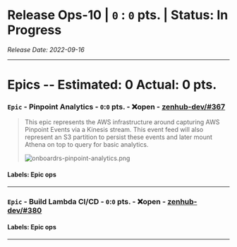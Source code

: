 # Release Ops-10 | `0` : `0` pts. | Status: In Progress
_Release Date: 2022-09-16_


 > 
---
# Epics -- Estimated: 0  Actual: 0 pts.
### `Epic` - Pinpoint Analytics - `0`:`0` pts. - :x:open - [zenhub-dev/#367](https://github.com/OnboardRS/zenhub-dev/issues/367)


 > This epic represents the AWS infrastructure around capturing AWS Pinpoint Events via a Kinesis stream.
 >This event feed will also represent an S3 partition to persist these events and later mount Athena on top to query for basic analytics.
 >
 >![onboardrs-pinpoint-analytics.png](https://images.zenhubusercontent.com/623b9450b52d5c969dd04278/1af4e47f-a72b-46af-b3ac-bac768db30d2)

#### Labels: Epic ops 
---
### `Epic` - Build Lambda CI/CD - `0`:`0` pts. - :x:open - [zenhub-dev/#380](https://github.com/OnboardRS/zenhub-dev/issues/380)


#### Labels: Epic ops 
---

